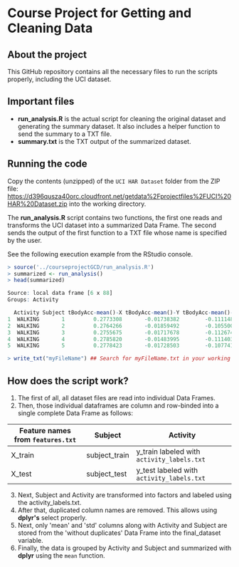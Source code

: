# Course Project for Getting and Cleaning Data

## About the project

This GitHub repository contains all the necessary files to run the scripts properly, including the UCI dataset.

## Important files

- **run_analysis.R** is the actual script for cleaning the original dataset and generating the summary dataset. It also includes a helper function to send the summary to a TXT file.
- **summary.txt** is the TXT output of the summarized dataset.

## Running the code

Copy the contents (unzipped) of the `UCI HAR Dataset` folder from the ZIP file: https://d396qusza40orc.cloudfront.net/getdata%2Fprojectfiles%2FUCI%20HAR%20Dataset.zip into the working directory.

The **run_analysis.R** script contains two functions, the first one reads and transforms the UCI dataset into a summarized Data Frame. The second sends the output of the first function to a TXT file whose name is specified by the user.

See the following execution example from the RStudio console.

```R
> source('../courseprojectGCD/run_analysis.R')
> summarized <- run_analysis()
> head(summarized)

Source: local data frame [6 x 88]
Groups: Activity

  Activity Subject tBodyAcc-mean()-X tBodyAcc-mean()-Y tBodyAcc-mean()-Z tGravityAcc-mean()-X tGravityAcc-mean()-Y
1  WALKING       1         0.2773308       -0.01738382        -0.1111481            0.9352232          -0.28216502
2  WALKING       2         0.2764266       -0.01859492        -0.1055004            0.9130173          -0.34660709
3  WALKING       3         0.2755675       -0.01717678        -0.1126749            0.9365067          -0.26198636
4  WALKING       4         0.2785820       -0.01483995        -0.1114031            0.9639997          -0.08585403
5  WALKING       5         0.2778423       -0.01728503        -0.1077418            0.9726250          -0.10044029

> write_txt("myFileName") ## Search for myFileName.txt in your working directory.
```

## How does the script work?

1. The first of all, all dataset files are read into individual Data Frames.
2. Then, those individual dataframes are column and row-binded into a single complete Data Frame as follows:

Feature names from `features.txt` | Subject | Activity
--- | --- | ---
X_train | subject_train | y_train labeled with `activity_labels.txt`
X_test | subject_test | y_test labeled with `activity_labels.txt`

3. Next, Subject and Activity are transformed into factors and labeled using the activity_labels.txt.
4. After that, duplicated column names are removed. This allows using **dplyr's** select properly.
5. Next, only 'mean' and 'std' columns along with Activity and Subject are stored from the 'without duplicates' Data Frame into the final_dataset variable.
6. Finally, the data is grouped by Activity and Subject and summarized with **dplyr** using the `mean` function.
